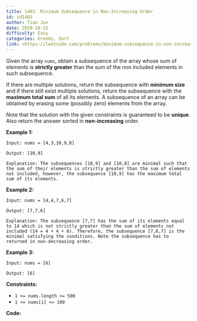 ```yaml
---
title: 1403. Minimum Subsequence in Non-Increasing Order
id: id1403
author: Tian Jun
date: 2020-10-31
difficulty: Easy
categories: Greedy, Sort
link: <https://leetcode.com/problems/minimum-subsequence-in-non-increasing-order/description/>
---
```


Given the array `nums`, obtain a subsequence of the array whose sum of
elements is **strictly greater** than the sum of the non included elements in
such subsequence.

If there are multiple solutions, return the subsequence with **minimum size**
and if there still exist multiple solutions, return the subsequence with the
**maximum total sum** of all its elements. A subsequence of an array can be
obtained by erasing some (possibly zero) elements from the array.

Note that the solution with the given constraints is guaranteed to be
**unique**. Also return the answer sorted in **non-increasing** order.



**Example 1:**
            
	Input: nums = [4,3,10,9,8]    
	Output: [10,9]     
	Explanation: The subsequences [10,9] and [10,8] are minimal such that the sum of their elements is strictly greater than the sum of elements not included, however, the subsequence [10,9] has the maximum total sum of its elements.     

**Example 2:**
            
	Input: nums = [4,4,7,6,7]    
	Output: [7,7,6]     
	Explanation: The subsequence [7,7] has the sum of its elements equal to 14 which is not strictly greater than the sum of elements not included (14 = 4 + 4 + 6). Therefore, the subsequence [7,6,7] is the minimal satisfying the conditions. Note the subsequence has to returned in non-decreasing order.      

**Example 3:**
            
	Input: nums = [6]    
	Output: [6]    



**Constraints:**

  * `1 <= nums.length <= 500`
  * `1 <= nums[i] <= 100`


**Code:**
